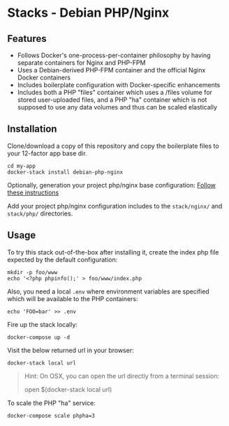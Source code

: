Stacks - Debian PHP/Nginx
===================================

## Features

* Follows Docker's one-process-per-container philosophy by having separate containers for Nginx and PHP-FPM
* Uses a Debian-derived PHP-FPM container and the official Nginx Docker containers
* Includes boilerplate configuration with Docker-specific enhancements
* Includes both a PHP "files" container which uses a /files volume for stored user-uploaded files, and a PHP "ha" container which is not supposed to use any data volumes and thus can be scaled elastically

## Installation

Clone/download a copy of this repository and copy the boilerplate files to your 12-factor app base dir.

    cd my-app
    docker-stack install debian-php-nginx

Optionally, generation your project php/nginx base configuration: [Follow these instructions](../../generators/server-config-generator/README.md)

Add your project php/nginx configuration includes to the `stack/nginx/` and `stack/php/` directories.

## Usage

To try this stack out-of-the-box after installing it, create the index php file expected by the default configuration:

    mkdir -p foo/www
    echo '<?php phpinfo();' > foo/www/index.php

Also, you need a local `.env` where environment variables are specified which will be available to the PHP containers:

    echo 'FOO=bar' >> .env

Fire up the stack locally:

    docker-compose up -d

Visit the below returned url in your browser:

    docker-stack local url

> Hint: On OSX, you can open the url directly from a terminal session:
>
>    open $(docker-stack local url)

To scale the PHP "ha" service:

    docker-compose scale phpha=3
